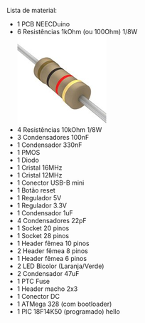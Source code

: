 Lista de material:

* 1 PCB NEECDuino 
* 6 Resistências 1kOhm (ou 100Ohm) 1/8W  
![Something](1KOhmR.jpg)
* 4 Resistências 10kOhm 1/8W
* 3 Condensadores 100nF
* 1 Condensador 330nF
* 1 PMOS
* 1 Diodo
* 1 Cristal 16MHz
* 1 Cristal 12MHz
* 1 Conector USB-B mini
* 1 Botão reset
* 1 Regulador 5V
* 1 Regulador 3.3V
* 1 Condensador 1uF
* 4 Condensadores 22pF
* 1 Socket 20 pinos
* 1 Socket 28 pinos
* 1 Header fêmea 10 pinos
* 2 Header fêmea 8 pinos
* 1 Header fêmea 6 pinos
* 2 LED Bicolor (Laranja/Verde)
* 2 Condensador 47uF
* 1 PTC Fuse
* 1 Header macho 2x3
* 1 Conector DC
* 1 ATMega 328 (com bootloader)
* 1 PIC 18F14K50 (programado) 
hello
